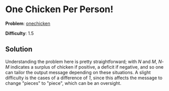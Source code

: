 # One Chicken Per Person!

**Problem**: [onechicken](https://open.kattis.com/problems/onechicken)

**Difficulty**: 1.5

## Solution

Understanding the problem here is pretty straightforward; with *N* and *M*, *N*-*M* indicates a surplus of chicken if positive, a deficit if negative, and so one can tailor the output message depending on these situations. A slight difficulty is the cases of a difference of *1*, since this affects the message to change "pieces" to "piece", which can be an oversight.
